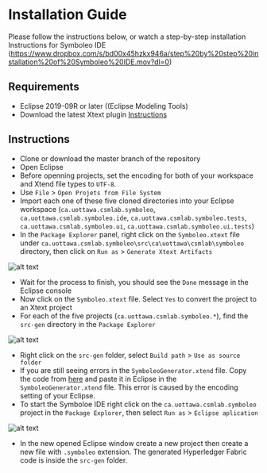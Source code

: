 # Installation Guide
Please follow the instructions below, or watch a step-by-step installation Instructions for Symboleo IDE (https://www.dropbox.com/s/bd00x45hzkx946a/step%20by%20step%20installation%20of%20Symboleo%20IDE.mov?dl=0)

## Requirements
- Eclipse 2019-09R or later ((Eclipse Modeling Tools)
- Download the latest Xtext plugin [Instructions](https://www.eclipse.org/Xtext/download.html)

## Instructions
- Clone or download the master branch of the repository
- Open Eclipse
- Before openning projects, set the encoding for both of your workspace and Xtend file types to `UTF-8`.
- Use `File` > `Open Projets from File System`
- Import each one of these five cloned directories into your Eclipse workspace (`ca.uottawa.csmlab.symboleo`, `ca.uottawa.csmlab.symboleo.ide`, `ca.uottawa.csmlab.symboleo.tests`, `ca.uottawa.csmlab.symboleo.ui`, `ca.uottawa.csmlab.symboleo.ui.tests`)
- In the `Package Explorer` panel, right click on the `Symboleo.xtext` file under `ca.uottawa.csmlab.symboleo\src\ca\uottawa\csmlab\symboleo` directory, then click on `Run as` > `Generate Xtext Artifacts`
  
![alt text](https://github.com/Smart-Contract-Modelling-uOttawa/Symboleo-IDE/blob/master/images/p1.png "Generate Xtext Artifacts")
- Wait for the process to finish, you should see the `Done` message in the Eclipse console
- Now click on the `Symboleo.xtext` file. Select `Yes` to convert the project to an Xtext project
- For each of the five projects (`ca.uottawa.csmlab.symboleo.*`), find the `src-gen` directory in the `Package Explorer`
  
![alt text](https://github.com/Smart-Contract-Modelling-uOttawa/Symboleo-IDE/blob/master/images/p2.png "Use as source folder")
- Right click on the `src-gen` folder, select `Build path` > `Use as source folder`
- If you are still seeing errors in the `SymboleoGenerator.xtend` file. Copy the code from [here](https://raw.githubusercontent.com/Smart-Contract-Modelling-uOttawa/Symboleo-IDE/master/ca.uottawa.csmlab.symboleo/src/ca/uottawa/csmlab/symboleo/generator/SymboleoGenerator.xtend) and paste it in Eclipse in the `SymboleoGenerator.xtend` file. This error is caused by the encoding setting of your Eclipse.
- To start the Symboloe IDE right click on the `ca.uottawa.csmlab.symboleo` project in the `Package Explorer`, then select `Run as` > `Eclipse aplication`
  
![alt text](https://github.com/Smart-Contract-Modelling-uOttawa/Symboleo-IDE/blob/master/images/p3.png "Run as Eclipse aplication")
- In the new opened Eclipse window create a new project then create a new file with `.symboleo` extension. The generated Hyperledger Fabric code is inside the `src-gen` folder.
